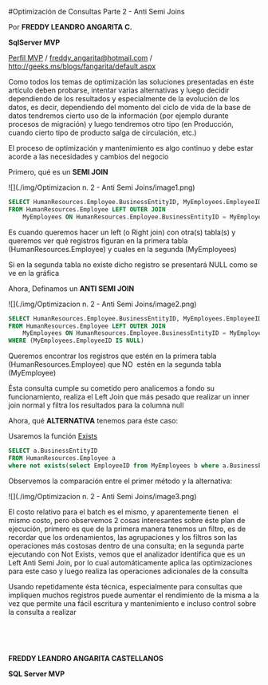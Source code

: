 

<properties
	pageTitle="Optimización de Consultas Parte 2 - Anti Semi Joins"
	description="Optimización de Consultas Parte 2 - Anti Semi Joins"
	services="servers"
	documentationCenter=""
	authors="andygonusa"
	manager=""
	editor="andygonusa"/>

<tags
	ms.service="servers"
	ms.workload="SQL"
	ms.tgt_pltfrm="na"
	ms.devlang="na"
	ms.topic="how-to-article"
	ms.date="05/16/2016"
	ms.author="andygonusa"/>


#Optimización de Consultas Parte 2 - Anti Semi Joins


Por **FREDDY LEANDRO ANGARITA C.**

**SqlServer MVP**

[Perfil MVP](https://mvp.support.microsoft.com/es-es/mvp/Freddy%20Leandro%20Angarita%20Castellanos-4028407) / <freddy_angarita@hotmail.com> / <http://geeks.ms/blogs/fangarita/default.aspx>

Como todos los temas de optimización las soluciones presentadas en éste
artículo deben probarse, intentar varias alternativas y luego decidir
dependiendo de los resultados y especialmente de la evolución de los
datos, es decir, dependiendo del momento del ciclo de vida de la base de
datos tendremos cierto uso de la información (por ejemplo durante
procesos de migración) y luego tendremos otro tipo (en Producción,
cuando cierto tipo de producto salga de circulación, etc.)

El proceso de optimización y mantenimiento es algo continuo y debe estar
acorde a las necesidades y cambios del negocio

Primero, qué es un **SEMI JOIN**

![](./img/Optimizacion n. 2 - Anti Semi Joins/image1.png)

``` SQL
SELECT HumanResources.Employee.BusinessEntityID, MyEmployees.EmployeeID
FROM HumanResources.Employee LEFT OUTER JOIN
    MyEmployees ON HumanResources.Employee.BusinessEntityID = MyEmployees.EmployeeID
```
Es cuando queremos hacer un left (o Right join) con otra(s) tabla(s) y
queremos ver qué registros figuran en la primera tabla
(HumanResources.Employee) y cuales en la segunda (MyEmployees)


Si en la segunda tabla no existe dicho registro se presentará NULL como
se ve en la gráfica

Ahora, Definamos un **ANTI SEMI JOIN**

![](./img/Optimizacion n. 2 - Anti Semi Joins/image2.png)

``` SQL
SELECT HumanResources.Employee.BusinessEntityID, MyEmployees.EmployeeID
FROM HumanResources.Employee LEFT OUTER JOIN
    MyEmployees ON HumanResources.Employee.BusinessEntityID = MyEmployees.EmployeeID
WHERE (MyEmployees.EmployeeID IS NULL)
```
Queremos encontrar los registros que estén en la primera tabla
(HumanResources.Employee) que NO  estén en la segunda tabla (MyEmployee)

Ésta consulta cumple su cometido pero analicemos a fondo su
funcionamiento, realiza el Left Join que más pesado que realizar un
inner join normal y filtra los resultados para la columna null



Ahora, qué **ALTERNATIVA** tenemos para éste caso:

Usaremos la función
[Exists](http://technet.microsoft.com/es-es/library/ms188336.aspx)

``` SQL
SELECT a.BusinessEntityID
FROM HumanResources.Employee a
where not exists(select EmployeeID from MyEmployees b where a.BusinessEntityID = b.EmployeeID)
```

Observemos la comparación entre el primer método y la alternativa:

![](./img/Optimizacion n. 2 - Anti Semi Joins/image3.png)
    

El costo relativo para el batch es el mismo, y aparentemente tienen  el
mismo costo, pero observemos 2 cosas interesantes sobre éste plan de
ejecución, primero es que de la primera manera tenemos un filtro, es de
recordar que los ordenamientos, las agrupaciones y los filtros son las
operaciones más costosas dentro de una consulta; en la segunda parte
ejecutando con Not Exists, vemos que el analizador identifica que es un
Left Anti Semi Join, por lo cual automáticamente aplica las
optimizaciones para este caso y luego realiza las operaciones
adicionales de la consulta

Usando repetidamente ésta técnica, especialmente para consultas que
impliquen muchos registros puede aumentar el rendimiento de la misma a
la vez que permite una fácil escritura y mantenimiento e incluso control
sobre la consulta a realizar

 

 

**FREDDY LEANDRO ANGARITA CASTELLANOS**

**SQL Server MVP**
